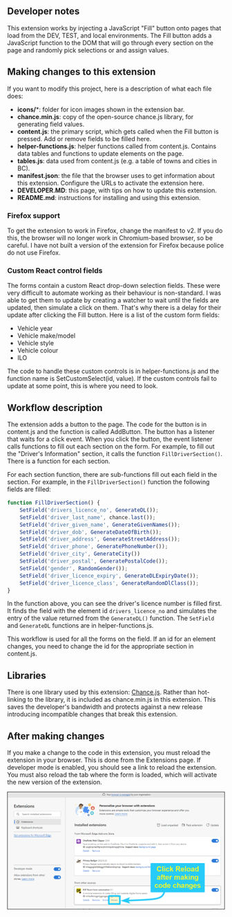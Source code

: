 ## Developer notes

This extension works by injecting a JavaScript "Fill" button onto pages that load from the DEV, TEST, and local environments. The Fill button adds a JavaScript function to the DOM that will go through every section on the page and randomly pick selections or and assign values.

## Making changes to this extension
If you want to modify this project, here is a description of what each file does:

- **icons/***: folder for icon images shown in the extension bar.
- **chance.min.js**: copy of the open-source chance.js library, for generating field values.
- **content.js**: the primary script, which gets called when the Fill button is pressed. Add or remove fields to be filled here.
- **helper-functions.js**: helper functions called from content.js. Contains data tables and functions to update elements on the page.
- **tables.js**: data used from content.js (e.g. a table of towns and cities in BC).
- **manifest.json**: the file that the browser uses to get information about this extension. Configure the URLs to activate the extension here.
- **DEVELOPER.MD**: this page, with tips on how to update this extension.
- **README.md**: instructions for installing and using this extension.


### Firefox support
To get the extension to work in Firefox, change the manifest to v2. If you do this, the browser will no longer work in Chromium-based browser, so be careful. I have not built a version of the extension for Firefox because police do not use Firefox.


### Custom React control fields
The forms contain a custom React drop-down selection fields. These were very difficult to automate working as their behaviour is non-standard. I was able to get them to update by creating a watcher to wait until the fields are updated, then simulate a click on them. That's why there is a delay for their update after clicking the Fill button.  Here is a list of the custom form fields:

- Vehicle year
- Vehicle make/model
- Vehicle style
- Vehicle colour
- ILO

The code to handle these custom controls is in helper-functions.js and the function name is SetCustomSelect(id, value). If the custom controls fail to update at some point, this is where you need to look.


## Workflow description
The extension adds a button to the page. The code for the button is in content.js and the function is called AddButton. The button has a listener that waits for a click event. When you click the button, the event listener calls functions to fill out each section on the form. For example, to fill out the "Driver's Information" section, it calls the function `FillDriverSection()`. There is a function for each section.

For each section function, there are sub-functions fill out each field in the section. For example, in the `FillDriverSection()` function the following fields are filled:

```JavaScript
function FillDriverSection() {
    SetField('drivers_licence_no', GenerateDL());
    SetField('driver_last_name', chance.last());
    SetField('driver_given_name', GenerateGivenNames());
    SetField('driver_dob', GenerateDateOfBirth());
    SetField('driver_address', GenerateStreetAddress());
    SetField('driver_phone', GeneratePhoneNumber());
    SetField('driver_city', GenerateCity())
    SetField('driver_postal', GeneratePostalCode());
    SetField('gender', RandomGender());
    SetField('driver_licence_expiry', GenerateDLExpiryDate());
    SetField('driver_licence_class', GenerateRandomDlClass());
}
```

In the function above, you can see the driver's licence number is filled first. It finds the field with the element id `drivers_licence_no` and simulates the entry of the value returned from the `GenerateDL()` function. The `SetField` and `GenerateDL` functions are in helper-functions.js.

This workflow is used for all the forms on the field. If an id for an element changes, you need to change the id for the appropriate section in content.js.

## Libraries

There is one library used by this extension: [Chance.js](https://chancejs.com/). Rather than hot-linking to the library, it is included as chance.min.js in this extension. This saves the developer's bandwidth and protects against a new release introducing incompatible changes that break this extension.


## After making changes
If you make a change to the code in this extension, you must reload the extension in your browser. This is done from the Extensions page. If developer mode is enabled, you should see a link to reload the extension. You must also reload the tab where the form is loaded, which will activate the new version of the extension.

![Alt text](images/reload.png)
